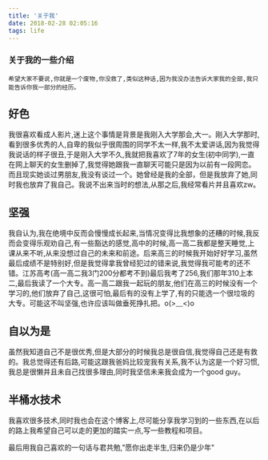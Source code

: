 ```yaml
---
title: '关于我'
date: 2018-02-28 02:05:16
tags: life
---
```

### 关于我的一些介绍

	希望大家不要说,你就是一个废物,你没救了,类似这种话,因为我没办法告诉大家我的全部,我只能告诉你我一部分的经历。

## 好色

我很喜欢看成人影片,迷上这个事情是背景是我刚入大学那会,大一。刚入大学那时,看到很多优秀的人,自卑的我似乎很周围的同学不太一样,我不太爱讲话,因为我觉得我说话的样子很丑,于是刚入大学不久,我就把我喜欢了7年的女生(初中同学),一直在网上聊天的女生删掉了,我觉得她跟我一直聊天可能只是因为以前有一段网恋。而且现实她谈过男朋友,我没有谈过一个。她曾经是我的全部，但是我放弃了她,同时我也放弃了我自己。我说不出来当时的想法,从那之后,我经常看片并且喜欢zw。

## 坚强

我自认为,我在绝境中反而会慢慢成长起来,当情况变得比我想象的还糟的时候,我反而会变得乐观劝自己,有一些豁达的感觉,高中的时候,高一高二我都是整天睡觉,上课从来不听,从来没想过自己的未来和前途。后来高三的时候我开始好好学习,虽然最后成绩不是特别好,但是我觉得拿我曾经犯过的错来说,我觉得我可能考的还不错。江苏高考(高一高二我3门200分都考不到)最后我考了256,我们那年310上本二,最后我读了一个大专。高一高二跟我一起玩的朋友,他们在高三的时候没有一个学习的,他们放弃了自己,这很可怕,最后有的没有上学了,有的只能选一个很垃圾的大专。可能这不叫坚强,也许应该叫做垂死挣扎把。o(>﹏<)o

## 自以为是

虽然我知道自己不是很优秀,但是大部分的时候我总是很自信,我觉得自己还是有救的。我总觉得还有后路,可能这跟我爸妈比较宠我有关系,我不认为这是一个好习惯,我总是很懒并且未自己找很多理由,同时我坚信未来我会成为一个good guy。

## 半桶水技术

我喜欢很多技术,同时我也会在这个博客上,尽可能分享我学习到的一些东西,在以后的路上我希望自己可以走的更加的踏实一点,写一些教程和项目。


最后用我自己喜欢的一句话与君共勉,"愿你出走半生,归来仍是少年"
